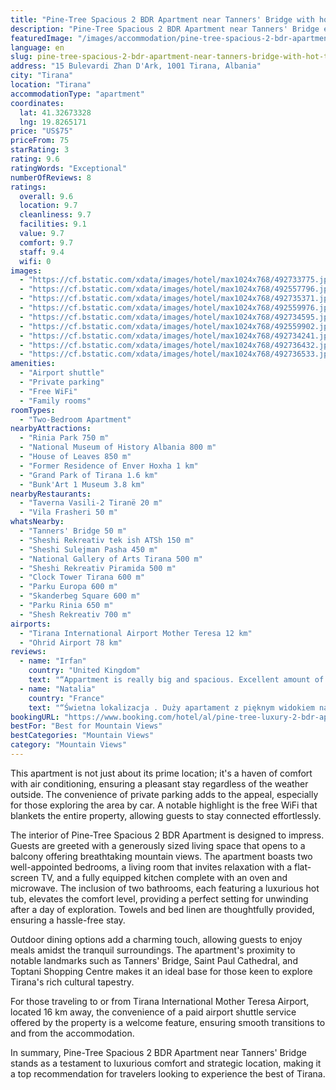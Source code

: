 ```yaml
---
title: "Pine-Tree Spacious 2 BDR Apartment near Tanners' Bridge with hot tub"
description: "Pine-Tree Spacious 2 BDR Apartment near Tanners' Bridge emerges as a prime choice for travelers seeking comfort and convenience in the heart of Tirana."
featuredImage: "/images/accommodation/pine-tree-spacious-2-bdr-apartment-near-tanners-bridge-with-hot-tub-492733775.jpg"
language: en
slug: pine-tree-spacious-2-bdr-apartment-near-tanners-bridge-with-hot-tub
address: "15 Bulevardi Zhan D'Ark, 1001 Tirana, Albania"
city: "Tirana"
location: "Tirana"
accommodationType: "apartment"
coordinates:
  lat: 41.32673328
  lng: 19.8265171
price: "US$75"
priceFrom: 75
starRating: 3
rating: 9.6
ratingWords: "Exceptional"
numberOfReviews: 8
ratings:
  overall: 9.6
  location: 9.7
  cleanliness: 9.7
  facilities: 9.1
  value: 9.7
  comfort: 9.7
  staff: 9.4
  wifi: 0
images:
  - "https://cf.bstatic.com/xdata/images/hotel/max1024x768/492733775.jpg?k=d141d8dfc532e523d6f45048f68ab4ece42efc14a94d2b1ed8a94a8a28348059&o=&hp=1"
  - "https://cf.bstatic.com/xdata/images/hotel/max1024x768/492557796.jpg?k=70be1cd5e5b9ea6942d315002f0157f30428c2214e6fc8a71342e80b53a795f6&o=&hp=1"
  - "https://cf.bstatic.com/xdata/images/hotel/max1024x768/492735371.jpg?k=14245afe2f51e312a27295a10628f0a6aa6299aadc3d6f6af0d63e4117c095cc&o=&hp=1"
  - "https://cf.bstatic.com/xdata/images/hotel/max1024x768/492559976.jpg?k=00b577974230a4c0079e274b262697df6ee3f27f5cf52858bc054deb73736e8d&o=&hp=1"
  - "https://cf.bstatic.com/xdata/images/hotel/max1024x768/492734595.jpg?k=1f42860b93683eb7ee06a919b2daa032e5606819e6f1ec25d1b87d4697e4bfdc&o=&hp=1"
  - "https://cf.bstatic.com/xdata/images/hotel/max1024x768/492559902.jpg?k=51ec7c3d71978564b919a89af165a3bcd18795e5c0707b9f225451021b9d7931&o=&hp=1"
  - "https://cf.bstatic.com/xdata/images/hotel/max1024x768/492734241.jpg?k=2fc53e27f642f262cb5030c971877820d86de464031db3944177a48f82cf9756&o=&hp=1"
  - "https://cf.bstatic.com/xdata/images/hotel/max1024x768/492736432.jpg?k=d378a56c8f386e8eb8b4aba9253185180e2e6e6b887c9838ef78c11839b10b70&o=&hp=1"
  - "https://cf.bstatic.com/xdata/images/hotel/max1024x768/492736533.jpg?k=1de96a0b023673bdb3b1d6df0fb67868abd86b4967ae6ef2bd389f0d9dda7c53&o=&hp=1"
amenities:
  - "Airport shuttle"
  - "Private parking"
  - "Free WiFi"
  - "Family rooms"
roomTypes:
  - "Two-Bedroom Apartment"
nearbyAttractions:
  - "Rinia Park 750 m"
  - "National Museum of History Albania 800 m"
  - "House of Leaves 850 m"
  - "Former Residence of Enver Hoxha 1 km"
  - "Grand Park of Tirana 1.6 km"
  - "Bunk'Art 1 Museum 3.8 km"
nearbyRestaurants:
  - "Taverna Vasili-2 Tiranë 20 m"
  - "Vila Frasheri 50 m"
whatsNearby:
  - "Tanners' Bridge 50 m"
  - "Sheshi Rekreativ tek ish ATSh 150 m"
  - "Sheshi Sulejman Pasha 450 m"
  - "National Gallery of Arts Tirana 500 m"
  - "Sheshi Rekreativ Piramida 500 m"
  - "Clock Tower Tirana 600 m"
  - "Parku Europa 600 m"
  - "Skanderbeg Square 600 m"
  - "Parku Rinia 650 m"
  - "Shesh Rekreativ 700 m"
airports:
  - "Tirana International Airport Mother Teresa 12 km"
  - "Ohrid Airport 78 km"
reviews:
  - name: "Irfan"
    country: "United Kingdom"
    text: "“Appartment is really big and spacious. Excellent amount of natural light. Bedrooms are comfy and the views from the balcony are beautiful. Location is very central so could be a little busy. But it was very comfortable.”"
  - name: "Natalia"
    country: "France"
    text: "“Świetna lokalizacja . Duży apartament z pięknym widokiem na góry .”"
bookingURL: "https://www.booking.com/hotel/al/pine-tree-luxury-2-bdr-apartment-near-tanners-bridge.en-gb.html?aid=8035640"
bestFor: "Best for Mountain Views"
bestCategories: "Mountain Views"
category: "Mountain Views"
---
```


This apartment is not just about its prime location; it's a haven of comfort with air conditioning, ensuring a pleasant stay regardless of the weather outside. The convenience of private parking adds to the appeal, especially for those exploring the area by car. A notable highlight is the free WiFi that blankets the entire property, allowing guests to stay connected effortlessly.

The interior of Pine-Tree Spacious 2 BDR Apartment is designed to impress. Guests are greeted with a generously sized living space that opens to a balcony offering breathtaking mountain views. The apartment boasts two well-appointed bedrooms, a living room that invites relaxation with a flat-screen TV, and a fully equipped kitchen complete with an oven and microwave. The inclusion of two bathrooms, each featuring a luxurious hot tub, elevates the comfort level, providing a perfect setting for unwinding after a day of exploration. Towels and bed linen are thoughtfully provided, ensuring a hassle-free stay.

Outdoor dining options add a charming touch, allowing guests to enjoy meals amidst the tranquil surroundings. The apartment's proximity to notable landmarks such as Tanners' Bridge, Saint Paul Cathedral, and Toptani Shopping Centre makes it an ideal base for those keen to explore Tirana's rich cultural tapestry.

For those traveling to or from Tirana International Mother Teresa Airport, located 16 km away, the convenience of a paid airport shuttle service offered by the property is a welcome feature, ensuring smooth transitions to and from the accommodation.

In summary, Pine-Tree Spacious 2 BDR Apartment near Tanners' Bridge stands as a testament to luxurious comfort and strategic location, making it a top recommendation for travelers looking to experience the best of Tirana.